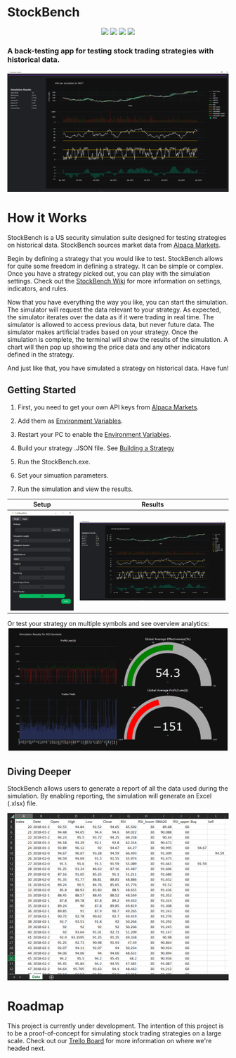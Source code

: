 # StockBench

<p align="center">
    <img src ="https://img.shields.io/badge/version-1.3.0-blueviolet.svg"/> <img src ="https://img.shields.io/badge/platform-windows-yellow.svg"/> <img src ="https://img.shields.io/badge/python-^3-blue.svg" /> <img src ="https://img.shields.io/github/license/jocon15/StockBench.svg?color=orange"/>
</p>

### A back-testing app for testing stock trading strategies with historical data.

![multi](https://github.com/jocon15/StockBench/blob/master/images/results_screen.png)

# How it Works

StockBench is a US security simulation suite designed for testing strategies on historical data. StockBench sources market data from [Alpaca Markets](https://alpaca.markets/).

Begin by defining a strategy that you would like to test. StockBench allows for quite some freedom in defining a strategy. It can be simple or complex. Once you have a strategy picked out, you can play with the simulation settings. Check out the [StockBench Wiki](https://github.com/jocon15/StockBench/wiki) for more information on settings, indicators, and rules.

Now that you have everything the way you like, you can start the simulation. The simulator will request the data relevant to your strategy. As expected, the simulator iterates over the data as if it were trading in real time. The simulator is allowed to access previous data, but never future data. The simulator makes artificial trades based on your strategy. Once the simulation is complete, the terminal will show the results of the simulation. A chart will then pop up showing the price data and any other indicators defined in the strategy.

And just like that, you have simulated a strategy on historical data. Have fun!

## Getting Started

1. First, you need to get your own API keys from [Alpaca Markets](https://alpaca.markets/).

2. Add them as [Environment Variables](https://github.com/jocon15/StockBench/wiki/Environment-Variables).

3. Restart your PC to enable the [Environment Variables](https://github.com/jocon15/StockBench/wiki/Environment-Variables).

4. Build your strategy .JSON file. See [Building a Strategy](https://github.com/jocon15/StockBench/wiki/Building-a-Strategy)

5. Run the StockBench.exe.

6. Set your simuation parameters.

7. Run the simulation and view the results.

| Setup                                                                                        | Results                                                                               |
|:--------------------------------------------------------------------------------------------:|:-------------------------------------------------------------------------------------:|
| ![single](https://github.com/jocon15/StockBench/blob/master/images/configuration_screen.png) | ![multi](https://github.com/jocon15/StockBench/blob/master/images/results_screen.png) |

Or test your strategy on multiple symbols and see overview analytics:
![chart](https://github.com/jocon15/StockBench/blob/master/images/multi_display.png)

## Diving Deeper

StockBench allows users to generate a report of all the data used during the simulation. By enabling reporting, the simulation will generate an Excel (.xlsx) file.

![report](https://github.com/jocon15/StockBench/blob/master/images/excel.png)

# Roadmap

This project is currently under development. The intention of this project is to be a proof-of-concept for simulating stock trading strategies on a large scale. Check out our [Trello Board](https://trello.com/b/XtEbMZL4/stockbench) for more information on where we're headed next.

